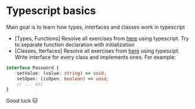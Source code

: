 # Typescript basics
Main goal is to learn how types, interfaces and classes work in typescript

* [Types, Functions] Resolve all exercises from [here](http://doc.a-level.com.ua/javascript-functions-scopes-homework) using typescript. Try to separate function declaration with initialization
* [Classes, Iterfaces] Resolve all exercises from [here](http://doc.a-level.com.ua/javascript-functional-oop-homework/) using typescipt. Write interface for every class and implements ones. For example:
```typescript
interface Password {
    setValue: (value: string) => void;
    setOpen: (isOpen: boolean) => void;
    // ... etc
}
```

Good luck 🐱